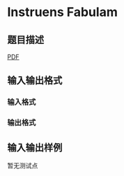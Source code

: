 # Instruens Fabulam

## 题目描述

[problemUrl]: https://uva.onlinejudge.org/index.php?option=com_onlinejudge&Itemid=8&category=448&page=show_problem&problem=4302

[PDF](https://uva.onlinejudge.org/external/15/p1527.pdf)

## 输入输出格式

### 输入格式

### 输出格式

## 输入输出样例

暂无测试点

